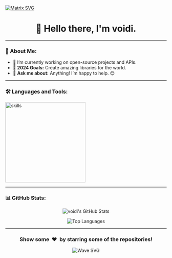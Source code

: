 [![Matrix SVG](https://raw.githubusercontent.com/rodrigograca31/rodrigograca31/master/matrix.svg)](https://www.youtube.com/watch?v=SDkAGkd4NLc) 

<div align="center">
  <h1><b>👋 Hello there, I'm voidi.</b></h1>
</div>

---

### 🚀 About Me:
- 🔭 I’m currently working on open-source projects and APIs.  
- 🥅 **2024 Goals:** Create amazing libraries for the world.  
- 💬 **Ask me about:** Anything! I’m happy to help. 😊  

---

### 🛠️ Languages and Tools: 
<div>
  <img src="https://skillicons.dev/icons?i=rust,py,cpp" alt="skills" width="250px" />
</div>

---

### 📊 GitHub Stats:
<p align="center">
  <img src="https://github-readme-stats.vercel.app/api?username=voidixd&show_icons=true&title_color=fff&icon_color=79ff97&text_color=efefef&bg_color=24292e" alt="voidi's GitHub Stats" />
</p>

<p align="center">
  <img src="https://github-readme-stats.vercel.app/api/top-langs/?username=voidixd&layout=compact&title_color=fff&text_color=efefef&bg_color=24292e" alt="Top Languages" />
</p>

---

<div align="center">
  <h3>Show some &nbsp;❤️&nbsp; by starring some of the repositories!</h3>
</div>

<div align="center">
  <img src="https://github.com/punitkmryh/punitkmryh/blob/master/wave.svg" alt="Wave SVG" />
</div>
